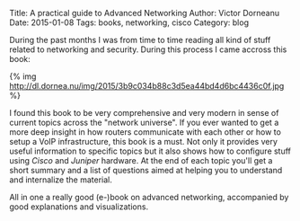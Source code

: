Title: A practical guide to Advanced Networking
Author: Victor Dorneanu
Date: 2015-01-08
Tags: books, networking, cisco
Category: blog

During the past months I was from time to time reading all kind of stuff related to networking and security. During this process I came accross this book:

{% img http://dl.dornea.nu/img/2015/3b9c034b88c3d5ea44bd4d6bc4436c0f.jpg %}

I found this book to be very comprehensive and very modern in sense of current topics
across the "network universe". If you ever wanted to get a more deep insight in how
routers communicate with each other or how to setup a VoIP infrastructure, this book 
is a must. Not only it provides very useful information to specific topics but it also
shows how to configure stuff using *Cisco* and *Juniper* hardware. At the end of each 
topic you'll get a short summary and a list of questions aimed at helping you to 
understand and internalize the material.

All in one a really good (e-)book on advanced networking, accompanied by good explanations
and visualizations.

